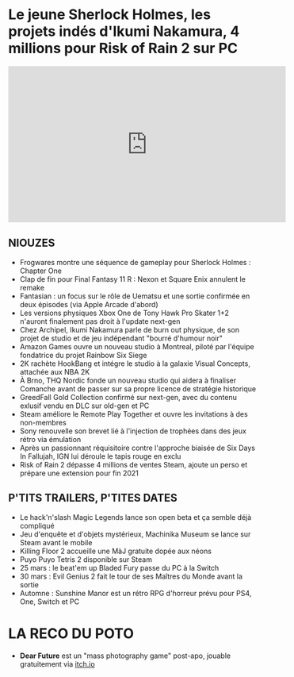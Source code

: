 # Le jeune Sherlock Holmes, les projets indés d'Ikumi Nakamura, 4 millions pour Risk of Rain 2 sur PC

<iframe width="560" height="315" src="https://www.youtube.com/embed/tbjui8HjQcg" frameborder="0" allow="accelerometer; autoplay; clipboard-write; encrypted-media; gyroscope; picture-in-picture" allowfullscreen></iframe> 

## NIOUZES

- Frogwares montre une séquence de gameplay pour Sherlock Holmes : Chapter One
- Clap de fin pour Final Fantasy 11 R : Nexon et Square Enix annulent le remake
- Fantasian : un focus sur le rôle de Uematsu et une sortie confirmée en deux épisodes (via Apple Arcade d'abord)
- Les versions physiques Xbox One de Tony Hawk Pro Skater 1+2 n'auront finalement pas droit à l'update next-gen
- Chez Archipel, Ikumi Nakamura parle de burn out physique, de son projet de studio et de jeu indépendant "bourré d'humour noir"
- Amazon Games ouvre un nouveau studio à Montreal, piloté par l'équipe fondatrice du projet Rainbow Six Siege
- 2K rachète HookBang et intégre le studio à la galaxie Visual Concepts, attachée aux NBA 2K
- À Brno, THQ Nordic fonde un nouveau studio qui aidera à finaliser Comanche avant de passer sur sa propre licence de stratégie historique
- GreedFall Gold Collection confirmé sur next-gen, avec du contenu exlusif vendu en DLC sur old-gen et PC
- Steam améliore le Remote Play Together et ouvre les invitations à des non-membres
- Sony renouvelle son brevet lié à l'injection de trophées dans des jeux rétro via émulation
- Après un passionnant réquisitoire contre l'approche biaisée de Six Days In Fallujah, IGN lui déroule le tapis rouge en exclu
- Risk of Rain 2 dépasse 4 millions de ventes Steam, ajoute un perso et prépare une extension pour fin 2021

## P'TITS TRAILERS, P'TITES DATES

- Le hack'n'slash Magic Legends lance son open beta et ça semble déjà compliqué
- Jeu d'enquête et d'objets mystérieux, Machinika Museum se lance sur Steam avant le mobile
- Killing Floor 2 accueille une MàJ gratuite dopée aux néons
- Puyo Puyo Tetris 2 disponible sur Steam
- 25 mars : le beat'em up Bladed Fury passe du PC à la Switch
- 30 mars : Evil Genius 2 fait le tour de ses Maîtres du Monde avant la sortie
- Automne : Sunshine Manor est un rétro  RPG d'horreur prévu pour PS4, One, Switch et PC

# LA RECO DU POTO

- **Dear Future** est un "mass photography game" post-apo, jouable gratuitement via [itch.io](https://dearfuture.itch.io/dear-future)
